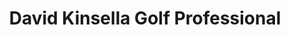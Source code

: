 ---
title: "David Kinsella Golf Professional"
address: "Castle Golf Club Rathfarnham 14 Co. Dublin"
tel: "(01)4920272"
county: "Dublin"
category: "Golf Lessons"
type: "Content"
lat: "53.29907329"
lng: "-6.275115679"
---